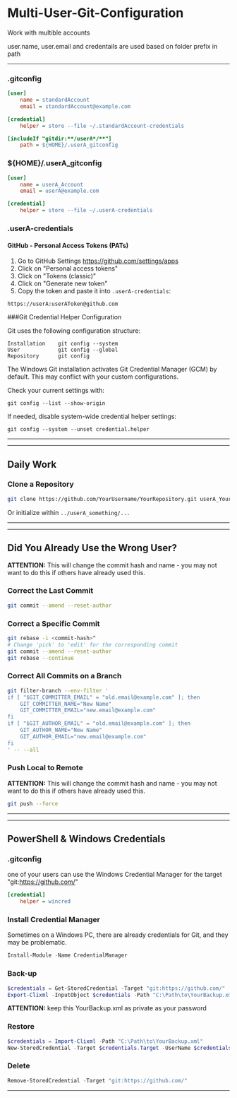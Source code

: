 # Multi-User-Git-Configuration
Work with multible accounts

user.name, user.email and credentails are used based on folder prefix in path


---

### .gitconfig

```ini
[user]
    name = standardAccount
    email = standardAccount@example.com

[credential]
    helper = store --file ~/.standardAccount-credentials

[includeIf "gitdir:**/userA*/**"]
    path = ${HOME}/.userA_gitconfig
```

### ${HOME}/.userA_gitconfig

```ini
[user]
    name = userA_Account
    email = userA@example.com

[credential]
    helper = store --file ~/.userA-credentials
```

### .userA-credentials

#### GitHub - Personal Access Tokens (PATs)

1. Go to GitHub Settings https://github.com/settings/apps
2. Click on "Personal access tokens"
3. Click on "Tokens (classic)"
4. Click on "Generate new token"
5. Copy the token and paste it into `.userA-credentials`:

```plaintext
https://userA:userAToken@github.com
```

###Git Credential Helper Configuration

Git uses the following configuration structure:
```
Installation 	git config --system
User 			git config --global
Repository 		git config
```

The Windows Git installation activates Git Credential Manager (GCM) by default. This may conflict with your custom configurations.

Check your current settings with:
```text
git config --list --show-origin
```

If needed, disable system-wide credential helper settings:
```text
git config --system --unset credential.helper
```
---
---

## Daily Work

### Clone a Repository

```sh
git clone https://github.com/YourUsername/YourRepository.git userA_YourRepository
```

Or initialize within `../userA_something/...`



---
---

## Did You Already Use the Wrong User?

**ATTENTION:** This will change the commit hash and name - you may not want to do this if others have already used this.

### Correct the Last Commit

```sh
git commit --amend --reset-author
```

### Correct a Specific Commit

```sh
git rebase -i <commit-hash>^
# Change 'pick' to 'edit' for the corresponding commit
git commit --amend --reset-author
git rebase --continue
```

### Correct All Commits on a Branch

```sh
git filter-branch --env-filter '
if [ "$GIT_COMMITTER_EMAIL" = "old.email@example.com" ]; then
    GIT_COMMITTER_NAME="New Name"
    GIT_COMMITTER_EMAIL="new.email@example.com"
fi
if [ "$GIT_AUTHOR_EMAIL" = "old.email@example.com" ]; then
    GIT_AUTHOR_NAME="New Name"
    GIT_AUTHOR_EMAIL="new.email@example.com"
fi
' -- --all
```

### Push Local to Remote

**ATTENTION:** This will change the commit hash and name - you may not want to do this if others have already used this.

```sh
git push --force
```


---
---

## PowerShell & Windows Credentials
### .gitconfig

one of your users can use the Windows Credential Manager for the target "git:https://github.com/"

```ini
[credential]
    helper = wincred

```

### Install Credential Manager
Sometimes on a Windows PC, there are already credentials for Git, and they may be problematic.
```powershell
Install-Module -Name CredentialManager
```

### Back-up

```powershell
$credentials = Get-StoredCredential -Target "git:https://github.com/"
Export-Clixml -InputObject $credentials -Path "C:\Path\to\YourBackup.xml"
```

**ATTENTION:** keep this YourBackup.xml as private as your password


### Restore

```powershell
$credentials = Import-Clixml -Path "C:\Path\to\YourBackup.xml"
New-StoredCredential -Target $credentials.Target -UserName $credentials.UserName -SecurePassword $credentials.Password -Persist LocalMachine
```

### Delete

```powershell
Remove-StoredCredential -Target "git:https://github.com/"
```

---

